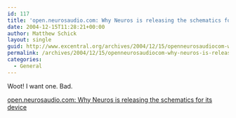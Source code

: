 ```yaml
---
id: 117
title: 'open.neurosaudio.com: Why Neuros is releasing the schematics for its device'
date: 2004-12-15T11:28:21+00:00
author: Matthew Schick
layout: single
guid: http://www.excentral.org/archives/2004/12/15/openneurosaudiocom-why-neuros-is-releasing-the-schematics-for-its-device/
permalink: /archives/2004/12/15/openneurosaudiocom-why-neuros-is-releasing-the-schematics-for-its-device
categories:
  - General
---
```

Woot!  I want one. Bad.

<a href="http://open.neurosaudio.com/archives/2004/12/why_neuros_is_r.html">open.neurosaudio.com: Why Neuros is releasing the schematics for its device</a>
